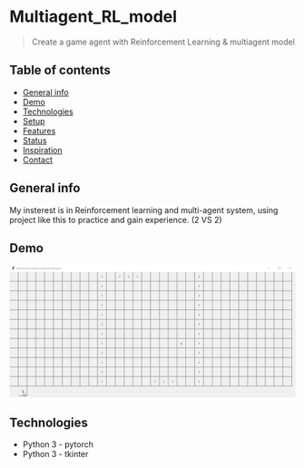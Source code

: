 # Multiagent_RL_model
 > Create a game agent with Reinforcement Learning  & multiagent model

## Table of contents
* [General info](#general-info)
* [Demo](#demo)
* [Technologies](#technologies)
* [Setup](#setup)
* [Features](#features)
* [Status](#status)
* [Inspiration](#inspiration)
* [Contact](#contact)

## General info
My insterest is in Reinforcement learning and multi-agent system, using project like this to practice and gain experience. (2 VS 2)

## Demo
![Example Demo](img/AI_record.gif)

## Technologies
* Python 3 - pytorch
* Python 3 - tkinter